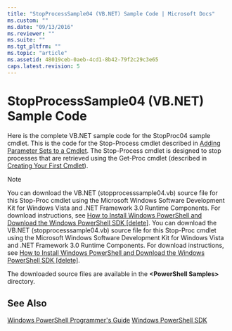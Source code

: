 ```yaml
---
title: "StopProcessSample04 (VB.NET) Sample Code | Microsoft Docs"
ms.custom: ""
ms.date: "09/13/2016"
ms.reviewer: ""
ms.suite: ""
ms.tgt_pltfrm: ""
ms.topic: "article"
ms.assetid: 48019ceb-0aeb-4cd1-8b42-79f2c29c3e65
caps.latest.revision: 5
---
```

# StopProcessSample04 (VB.NET) Sample Code
Here is the complete VB.NET sample code for the StopProc04 sample cmdlet. This is the code for the Stop-Process cmdlet described in [Adding Parameter Sets to a Cmdlet](../cmdlet/adding-parameter-sets-to-a-cmdlet.md). The Stop-Process cmdlet is designed to stop processes that are retrieved using the Get-Proc cmdlet (described in [Creating Your First Cmdlet](../cmdlet/creating-a-cmdlet-without-parameters.md)).

> [!NOTE]
>  You can download the VB.NET (stopprocesssample04.vb) source file for this Stop-Proc cmdlet using the Microsoft Windows Software Development Kit for Windows Vista and .NET Framework 3.0 Runtime Components. For download instructions, see [How to Install Windows PowerShell and Download the Windows PowerShell SDK &#91;delete&#93;](http://msdn.microsoft.com/en-us/3ef7402e-fc80-432d-aaf7-c4a43fc09e68).
>  You can download the VB.NET (stopprocesssample04.vb) source file for this Stop-Proc cmdlet using the Microsoft Windows Software Development Kit for Windows Vista and .NET Framework 3.0 Runtime Components. For download instructions, see [How to Install Windows PowerShell and Download the Windows PowerShell SDK &#91;delete&#93;](http://msdn.microsoft.com/en-us/3ef7402e-fc80-432d-aaf7-c4a43fc09e68).
>
>  The downloaded source files are available in the **\<PowerShell Samples>** directory.

<!-- TODO: review snippet reference  [!CODE [Msh_samplesstopproc04#StopProcessSample04VBAll](Msh_samplesstopproc04#StopProcessSample04VBAll)]  -->

## See Also
 [Windows PowerShell Programmer's Guide](./windows-powershell-programmer-s-guide.md)
 [Windows PowerShell SDK](../windows-powershell-reference.md)
